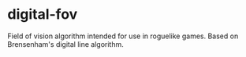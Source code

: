 # digital-fov
Field of vision algorithm intended for use in roguelike games. Based on Brensenham's digital line algorithm.
